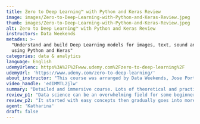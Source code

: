 ```yaml
---
title: Zero to Deep Learning™ with Python and Keras Review
image: images/Zero-to-Deep-Learning-with-Python-and-Keras-Review.jpeg
thumb: images/Zero-to-Deep-Learning-with-Python-and-Keras-Review.jpeg
alt: Zero to Deep Learning™ with Python and Keras Review
instructors: Data Weekends
metades: >-
  "Understand and build Deep Learning models for images, text, sound and more
  using Python and Keras"
categories: data & analytics
language: English
udemyUrlenc: https%3A%2F%2Fwww.udemy.com%2Fzero-to-deep-learning%2F
udemyUrl: 'https://www.udemy.com/zero-to-deep-learning/'
about_instructor: "This course was arranged by Data Weekends, Jose Portilla and Francesco Mosconi. Data Weekends was founded by Francesco Mosconi and offers various workshop and courses for programmers for them to be able to use their knowledge in practical use in real life. Jose Portilla and Francesco Mosconi are Data Scientists. They are also professional instructors in their field and shows people the countless opportunities of programming. Portilla currently works for Pieran Data Inc. as their Head of Data Science. Mosconi, on the other hand, is a consultant and works on various startup companies."
video_handle: 'edIMMTL2jlw'
summary: "Detailed and immersive course. Lots of theoretical and practical concepts were presented with supplemental exercises that helps deepen the knowledge about the topic."
review_p1: "Data science can be an overwhelming field for some beginners around the world and this course aims to provide the knowledge needed in order to have a good grasp of the field. It is quite technical for a novice but is very reasonable with its workload since you will progress as you go deeper with the course and the topics were made to be simpler. It has a lot of interesting exercises that helps on improving the knowledge about the topic. The course is excellent since it shows the theoretical and practical aspect of the topic. The course is information-heavy but a lot of content that will be learned throughout the course will prove to be useful in real life."
review_p2: "It started with easy concepts then gradually goes into more advance topics and highlights all the important concepts to be learned. There is a lot of material available for those who are very keen on improving on the subject and is wonderfully detailed. One suggestion on improving the course is to go into more detail on some of the advance topics of the course since some of it were just skimmed through. Overall, the course format helped on improving knowledge about different concepts and the exercises supplemented those and made the course fun and immersive."
agent: 'Katharina'
draft: false
---
```


